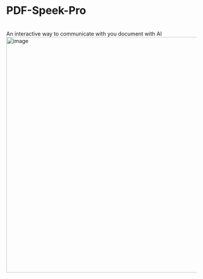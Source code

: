 # PDF-Speek-Pro
<br/>
An interactive way to communicate with you document with AI
<img width="623" alt="image" src="https://github.com/user-attachments/assets/07eba5fd-237c-4dff-ad82-11f54f45f9d1" />
